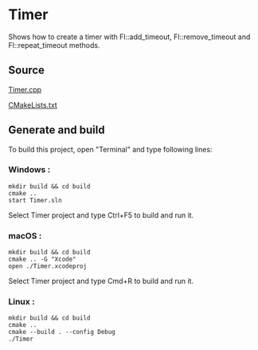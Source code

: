 # Timer

Shows how to create a timer with Fl::add_timeout, Fl::remove_timeout and Fl::repeat_timeout methods.

## Source

[Timer.cpp](Timer.cpp)

[CMakeLists.txt](CMakeLists.txt)

## Generate and build

To build this project, open "Terminal" and type following lines:

### Windows :

``` shell
mkdir build && cd build
cmake .. 
start Timer.sln
```

Select Timer project and type Ctrl+F5 to build and run it.

### macOS :

``` shell
mkdir build && cd build
cmake .. -G "Xcode"
open ./Timer.xcodeproj
```

Select Timer project and type Cmd+R to build and run it.

### Linux :

``` shell
mkdir build && cd build
cmake .. 
cmake --build . --config Debug
./Timer
```
